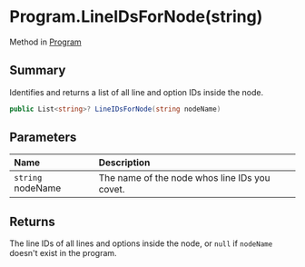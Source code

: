 # Program.LineIDsForNode(string)

Method in [Program](/docs/api/csharp/yarn.program.md)

## Summary


Identifies and returns a list of all line and option IDs inside the
node.


```csharp
public List<string>? LineIDsForNode(string nodeName)
```

## Parameters

|Name|Description|
|:---|:---|
|`string` nodeName|The name of the node whos line IDs you covet.|

## Returns

The line IDs of all lines and options inside the node, or
<code>null</code>  if  <code>nodeName</code>  doesn't exist
in the program.

